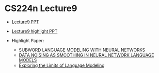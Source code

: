# CS224n Lecture9

+ [Lecture9 PPT](https://github.com/JT-Ushio/ECNU17_Summer_Seminar/blob/master/Lecture9/Lecture9.pdf)

+ [Lecture9 highlight PPT](https://github.com/JT-Ushio/ECNU17_Summer_Seminar/blob/master/Lecture9/Lecture9_highlight.pdf)

+ Highlight Paper:

  + [SUBWORD LANGUAGE MODELING WITH NEURAL NETWORKS](https://github.com/JT-Ushio/ECNU17_Summer_Seminar/blob/master/Lecture9/char.pdf)
  + [DATA NOISING AS SMOOTHING IN NEURAL NETWORK LANGUAGE MODELS](https://github.com/JT-Ushio/ECNU17_Summer_Seminar/blob/master/Lecture9/1703.02573.pdf)
  + [Exploring the Limits of Language Modeling](https://github.com/JT-Ushio/ECNU17_Summer_Seminar/blob/master/Lecture9/1602.02410.pdf)


  ​

